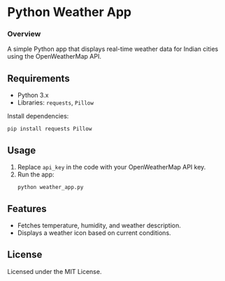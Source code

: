 # Python Weather App

### Overview
A simple Python app that displays real-time weather data for Indian cities using the OpenWeatherMap API.

## Requirements
- Python 3.x
- Libraries: `requests`, `Pillow`

Install dependencies:
```
pip install requests Pillow
```

## Usage
1. Replace `api_key` in the code with your OpenWeatherMap API key.
2. Run the app:
   ```
   python weather_app.py
   ```

## Features
- Fetches temperature, humidity, and weather description.
- Displays a weather icon based on current conditions.

## License
Licensed under the MIT License.

 
